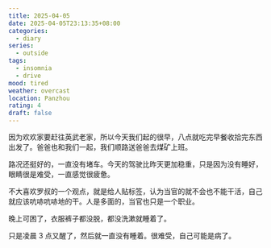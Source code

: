 ```yaml
---
title: 2025-04-05
date: 2025-04-05T23:13:35+08:00
categories:
  - diary
series:
  - outside
tags:
  - insomnia
  - drive
mood: tired
weather: overcast
location: Panzhou
rating: 4
draft: false
---
```

因为欢欢家要赶往英武老家，所以今天我们起的很早，八点就吃完早餐收拾完东西出发了。爸爸也和我们一起，我们顺路送爸爸去煤矿上班。

路况还挺好的，一直没有堵车。今天的驾驶比昨天更加稳重，只是因为没有睡好，眼睛很是难受，一直感觉很疲惫。

不大喜欢罗叔的一个观点，就是给人贴标签，认为当官的就不会也不能干活，自己就应该吭哧吭哧地的干。人是多面的，当官也只是一个职业。

晚上可困了，衣服裤子都没脱，都没洗漱就睡着了。

只是凌晨 3 点又醒了，然后就一直没有睡着。很难受，自己可能是病了。